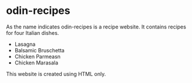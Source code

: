 # odin-recipes
As the name indicates odin-recipes is a recipe website. It contains recipes for four Italian dishes.
 - Lasagna
 - Balsamic Bruschetta
 - Chicken Parmeasn
 - Chicken Marasala

This website is created using HTML only.